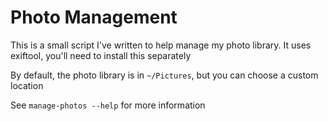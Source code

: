 # Photo Management

This is a small script I've written to help manage my photo library. It uses exiftool, you'll need to install this separately

By default, the photo library is in `~/Pictures`, but you can choose a custom location

See `manage-photos --help` for more information